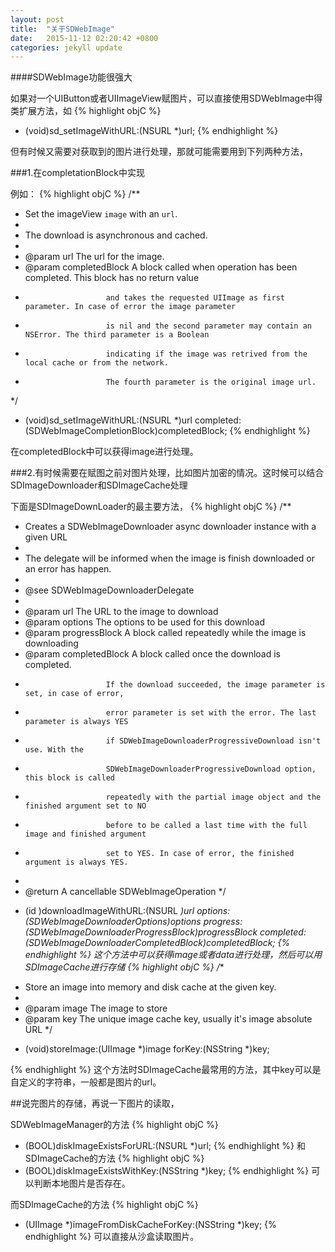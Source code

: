 ```yaml
---
layout: post
title:  "关于SDWebImage"
date:   2015-11-12 02:20:42 +0800
categories: jekyll update
---
```


####SDWebImage功能很强大
    
如果对一个UIButton或者UIImageView赋图片，可以直接使用SDWebImage中得类扩展方法，如
{% highlight objC %}
- (void)sd_setImageWithURL:(NSURL *)url;
{% endhighlight %}

但有时候又需要对获取到的图片进行处理，那就可能需要用到下列两种方法，


###1.在completationBlock中实现

例如：
{% highlight objC %}
/**
 * Set the imageView `image` with an `url`.
 *
 * The download is asynchronous and cached.
 *
 * @param url            The url for the image.
 * @param completedBlock A block called when operation has been completed. This block has no return value
 *                       and takes the requested UIImage as first parameter. In case of error the image parameter
 *                       is nil and the second parameter may contain an NSError. The third parameter is a Boolean
 *                       indicating if the image was retrived from the local cache or from the network.
 *                       The fourth parameter is the original image url.
 */
- (void)sd_setImageWithURL:(NSURL *)url completed:(SDWebImageCompletionBlock)completedBlock;
{% endhighlight %}

在completedBlock中可以获得image进行处理。


###2.有时候需要在赋图之前对图片处理，比如图片加密的情况。这时候可以结合SDImageDownloader和SDImageCache处理

下面是SDImageDownLoader的最主要方法，
{% highlight objC %}
/**
 * Creates a SDWebImageDownloader async downloader instance with a given URL
 *
 * The delegate will be informed when the image is finish downloaded or an error has happen.
 *
 * @see SDWebImageDownloaderDelegate
 *
 * @param url            The URL to the image to download
 * @param options        The options to be used for this download
 * @param progressBlock  A block called repeatedly while the image is downloading
 * @param completedBlock A block called once the download is completed.
 *                       If the download succeeded, the image parameter is set, in case of error,
 *                       error parameter is set with the error. The last parameter is always YES
 *                       if SDWebImageDownloaderProgressiveDownload isn't use. With the
 *                       SDWebImageDownloaderProgressiveDownload option, this block is called
 *                       repeatedly with the partial image object and the finished argument set to NO
 *                       before to be called a last time with the full image and finished argument
 *                       set to YES. In case of error, the finished argument is always YES.
 *
 * @return A cancellable SDWebImageOperation
 */
- (id <SDWebImageOperation>)downloadImageWithURL:(NSURL *)url
                                         options:(SDWebImageDownloaderOptions)options
                                        progress:(SDWebImageDownloaderProgressBlock)progressBlock
                                       completed:(SDWebImageDownloaderCompletedBlock)completedBlock;
{% endhighlight %}
这个方法中可以获得image或者data进行处理，然后可以用SDImageCache进行存储
{% highlight objC %}
/**
 * Store an image into memory and disk cache at the given key.
 *
 * @param image The image to store
 * @param key   The unique image cache key, usually it's image absolute URL
 */
- (void)storeImage:(UIImage *)image forKey:(NSString *)key;

{% endhighlight %}
这个方法时SDImageCache最常用的方法，其中key可以是自定义的字符串，一般都是图片的url。

##说完图片的存储，再说一下图片的读取，

SDWebImageManager的方法
{% highlight objC %}
- (BOOL)diskImageExistsForURL:(NSURL *)url;
{% endhighlight %}
和SDImageCache的方法
{% highlight objC %}
- (BOOL)diskImageExistsWithKey:(NSString *)key;
{% endhighlight %}
可以判断本地图片是否存在。

而SDImageCache的方法
{% highlight objC %}
- (UIImage *)imageFromDiskCacheForKey:(NSString *)key;
{% endhighlight %}
可以直接从沙盒读取图片。






